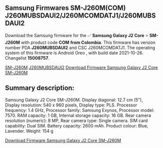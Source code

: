 <h2>Samsung Firmwares SM-J260M(COM) J260MUBSDAUI2/J260MCOMDATJ1/J260MUBSDAUI2</h2>
Download the Samsung firmware for the ✅ <strong>Samsung Galaxy J2 Core </strong> ⭐ <strong>SM-J260M</strong> with product code <strong>COM</strong> <strong> from Colombia</strong>. This firmware has version number PDA <strong>J260MUBSDAUI2</strong> and CSC J260MCOMDATJ1. The operating system of this firmware is Android Oreo , with build date 2021-10-26. Changelist <strong>15008757</strong>.


[SM-J260M](https://samfirm.shop/samsung/model/SM-J260M)
[J260MUBSDAUI2](https://samfirm.shop/samsung/pda/J260MUBSDAUI2)
[Download Firmware Samsung Galaxy J2 Core SM-J260M](https://samfirm.shop/samsung/firmware/469148)
<h2>Summary description:</h2>
<p>Samsung Galaxy J2 Core SM-J260M. Display diagonal: 12.7 cm (5"), Display resolution: 540 x 960 pixels, Display type: PLS. Processor frequency: 1.4 GHz, Processor family: Samsung Exynos, Processor model: 7570. RAM capacity: 1 GB, Internal storage capacity: 16 GB. Rear camera resolution (numeric): 8 MP, Rear camera type: Single camera. SIM card capability: Dual SIM. Battery capacity: 2600 mAh. Product colour: Blue, Lavender. Weight: 154 g</p>


[Download Firmware Samsung Galaxy J2 Core SM-J260M](https://samfirm.shop/samsung/firmware/469148)
